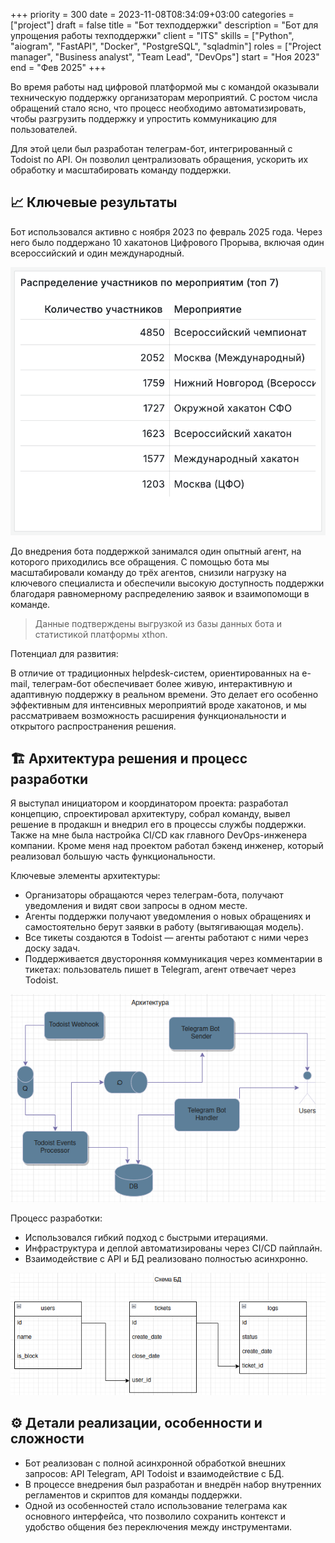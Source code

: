 +++ 
priority    = 300
date        = 2023-11-08T08:34:09+03:00
categories  = ["project"]
draft       = false
title       = "Бот техподдержки"
description = "Бот для упрощения работы техподдержки"
client      = "ITS"
skills      = ["Python", "aiogram", "FastAPI", "Docker", "PostgreSQL", "sqladmin"]
roles       = ["Project manager", "Business analyst", "Team Lead", "DevOps"]
start       = "Ноя 2023"
end         = "Фев 2025"
+++

Во время работы над цифровой платформой мы с командой оказывали техническую поддержку организаторам мероприятий. С ростом числа обращений стало ясно, что процесс необходимо автоматизировать, чтобы разгрузить поддержку и упростить коммуникацию для пользователей.

Для этой цели был разработан телеграм-бот, интегрированный с Todoist по API. Он позволил централизовать обращения, ускорить их обработку и масштабировать команду поддержки.

## 📈 Ключевые результаты
Бот использовался активно с ноября 2023 по февраль 2025 года. Через него было поддержано 10 хакатонов Цифрового Прорыва, включая один всероссийский и один международный.

![Число участников на мероприятиях](img/number-attendees.png)

До внедрения бота поддержкой занимался один опытный агент, на которого приходились все обращения. С помощью бота мы масштабировали команду до трёх агентов, снизили нагрузку на ключевого специалиста и обеспечили высокую доступность поддержки благодаря равномерному распределению заявок и взаимопомощи в команде.

> Данные подтверждены выгрузкой из базы данных бота и статистикой платформы xthon.

Потенциал для развития:

В отличие от традиционных helpdesk-систем, ориентированных на e-mail, телеграм-бот обеспечивает более живую, интерактивную и адаптивную поддержку в реальном времени. Это делает его особенно эффективным для интенсивных мероприятий вроде хакатонов, и мы рассматриваем возможность расширения функциональности и открытого распространения решения.

## 🏗 Архитектура решения и процесс разработки
Я выступал инициатором и координатором проекта: разработал концепцию, спроектировал архитектуру, собрал команду, вывел решение в продакшн и внедрил его в процессы службы поддержки. Также на мне была настройка CI/CD как главного DevOps-инженера компании. Кроме меня над проектом работал бэкенд инженер, который реализовал большую часть функциональности. 

Ключевые элементы архитектуры:
- Организаторы обращаются через телеграм-бота, получают уведомления и видят свои запросы в одном месте.
- Агенты поддержки получают уведомления о новых обращениях и самостоятельно берут заявки в работу (вытягивающая модель).
- Все тикеты создаются в Todoist — агенты работают с ними через доску задач.
- Поддерживается двусторонняя коммуникация через комментарии в тикетах: пользователь пишет в Telegram, агент отвечает через Todoist.

![Архитектура приложения](img/architecture.png)

Процесс разработки:
- Использовался гибкий подход с быстрыми итерациями.
- Инфраструктура и деплой автоматизированы через CI/CD пайплайн.
- Взаимодействие с API и БД реализовано полностью асинхронно.

![Схема базы данных](img/schema_db.png)

## ⚙️ Детали реализации, особенности и сложности
- Бот реализован с полной асинхронной обработкой внешних запросов: API Telegram, API Todoist и взаимодействие с БД.
- В процессе внедрения был разработан и внедрён набор внутренних регламентов и скриптов для команды поддержки.
- Одной из особенностей стало использование телеграма как основного интерфейса, что позволило сохранить контекст и удобство общения без переключения между инструментами.
